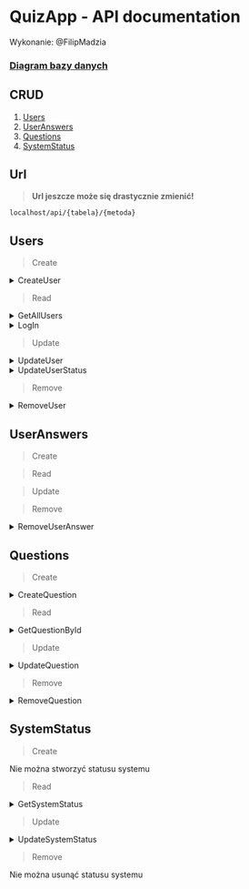 # QuizApp - API documentation
Wykonanie: @FilipMadzia

### [Diagram bazy danych](https://dbdiagram.io/d/Festiwal_nauki_quiz_elim-65943ee2ac844320ae1cfdb2)

## CRUD
1. [Users](#users)
2. [UserAnswers](#useranswers)
3. [Questions](#questions)
4. [SystemStatus](#systemstatus)

## Url

> **Url jeszcze może się drastycznie zmienić!**

`localhost/api/{tabela}/{metoda}`

## Users
> Create

<details><summary>CreateUser</summary>
    
### Url:

`localhost/api/users/CreateUser/`

### Co przyjmuje:

JSON nowego użytkownika i API key (administrator)

```json
{
    "api_key": "administrator-api-key",
    "user": {
        "account_type": 0,
        "name": "John",
        "surname": "Smith",
        "login": "john.smith",
        "password": 123,
        "api_key": "some-api-key",
        "status": 0
    }
}
```

### Co zwraca:

Informację o sukcesie

```json
{
    "succeeded": true
}
```

</details>

> Read

<details><summary>GetAllUsers</summary>
    
### Url:

`localhost/api/users/GetAllUsers/`

### Co przyjmuje:

API key użytkownika

```json
{
    "api_key": "some-api-key"
}
```

### Co zwraca:

Wszystkich użytkowników z account_type = 0

```json
[
    {
        "user_id": 0,
        "name": "John",
        "surname": "Smith",
        "login": "john.smith",
        "password": 123,
        "api_key": "some-api-key",
        "status": 0
    },
    {
        "user_id": 1,
        "name": "Will",
        "surname": "Hutcherson",
        "login": "will.hutcherson",
        "password": 234,
        "api_key": "some-api-key",
        "status": 0
    },
    {
        "user_id": 2,
        "name": "Kamil",
        "surname": "Zdun",
        "login": "kamil.zdun",
        "password": 345,
        "api_key": "some-api-key",
        "status": 0
    },
    ...
]
```

</details>

<details><summary>LogIn</summary>
    
### Url:

`localhost/api/users/LogIn/`

### Co przyjmuje:

Login i hasło użytkownika z użyciem POST

### Co zwraca:

Dane użytkownika

```json
{
    "logged_in": true,
    "user_id": 0,
    "name": "John",
    "surname": "Smith",
    "login": "john.smith",
    "password": 123,
    "api_key": "some-api-key",
    "status": 0
}
```

</details>

> Update

<details><summary>UpdateUser</summary>
    
### Url:

`localhost/api/users/UpdateUser/`

### Co przyjmuje:

ID użytkownika, dane użytkownika, API key (administrator)

```json
{
    "user_id": 0,
    "api_key": "administrator-api-key",
    "user": {
        "name": "new-name",
        "surname": "new-surname",
        "login": "new-login",
        "password": "new-password",
        "api_key": "some-api-key",
        "status": 0
    }
} 
```

### Co zwraca:

Informację o sukcesie

```json
{
    "succeeded": true
}
```

</details>

<details><summary>UpdateUserStatus</summary>
    
### Url:

`localhost/api/users/UpdateUserStatus/`

### Co przyjmuje:

ID użytkownika, status użytkownika, API key

```json
{
    "user_id": 0,
    "api_key": "api-key",
    "status": 0
} 
```

### Co zwraca:

Informację o sukcesie

```json
{
    "succeeded": true
}
```

</details>

> Remove

<details><summary>RemoveUser</summary>
    
### Url:

`localhost/api/users/RemoveUser/`

### Co przyjmuje:

ID użytkownika, API key (administrator)

```json
{
    "user_id": 0,
    "api_key": "administrator-api-key"
} 
```

### Co zwraca:

Informację o sukcesie

```json
{
    "succeeded": true
}
```

</details>

## UserAnswers

> Create

> Read

> Update

> Remove

<details><summary>RemoveUserAnswer</summary>
    
### Url:

`localhost/api/useranswers/RemoveUserAnswer/`

### Co przyjmuje:

ID odpowiedzi użytkownika, API key (administrator)

```json
{
    "result_id": 0,
    "api_key": "administrator-api-key"
} 
```

### Co zwraca:

Informację o sukcesie

```json
{
    "succeeded": true
}
```

</details>

## Questions

> Create

<details><summary>CreateQuestion</summary>
    
### Url:

`localhost/api/questions/CreateQuestion/`

### Co przyjmuje:

Pytanie, API key (administrator)

```json
{
    "api_key": "administrator-api-key",
    "question": {
        "text": "Pytanie",
        "options": [
            "Opcja 1",
            "Opcja 2",
            "Opcja 3",
            "Opcja 4"
        ],
        "correct_answer": 0,
        "available_time": 0
    }
} 
```

### Co zwraca:

Informację o sukcesie

```json
{
    "succeeded": true
}
```

</details>

> Read

<details><summary>GetQuestionById</summary>
    
### Url:

`localhost/api/questions/GetQuestionById/`

### Co przyjmuje:

ID pytania, API key

```json
{
    "question_id": 0,
    "api_key": "some-api-key"
} 
```

### Co zwraca:

Pytanie

```json
{
    "text": "Pytanie",
    "options": [
        "Opcja 1",
        "Opcja 2",
        "Opcja 3",
        "Opcja 4"
    ],
    "correct_answer": 0,
    "available_time": 0
}
```

</details>

> Update

<details><summary>UpdateQuestion</summary>
    
### Url:

`localhost/api/questions/UpdateQuestion/`

### Co przyjmuje:

ID pytania, pytanie, API key (administrator)

```json
{
    "question_id": 0,
    "api_key": "administrator-api-key",
    "question": {
        "text": "Pytanie",
        "options": [
            "Opcja 1",
            "Opcja 2",
            "Opcja 3",
            "Opcja 4"
        ],
        "correct_answer": 0,
        "available_time": 0
    }
} 
```

### Co zwraca:

Informację o sukcesie

```json
{
    "succeeded": true
}
```

</details>

> Remove

<details><summary>RemoveQuestion</summary>
    
### Url:

`localhost/api/questions/RemoveQuestion/`

### Co przyjmuje:

ID pytania, API key (administrator)

```json
{
    "question_id": 0,
    "api_key": "administrator-api-key"
} 
```

### Co zwraca:

Informację o sukcesie

```json
{
    "succeeded": true
}
```

</details>

## SystemStatus

> Create

Nie można stworzyć statusu systemu

> Read

<details><summary>GetSystemStatus</summary>
    
### Url:

`localhost/api/systemstatus/GetSystemStatus/`

### Co przyjmuje:

Nic

### Co zwraca:

Status systemu

```json
{
    "status": 0
}
```

</details>

> Update

<details><summary>UpdateSystemStatus</summary>
    
### Url:

`localhost/api/systemstatus/UpdateSystemStatus/`

### Co przyjmuje:

API key admina

```json
{
    "api_key": "some-api-key"
}
```

Cyfrę reprezentującą status systemu:

- 0 - wyłączony
- 1 - poczekalnia
- 2 - quiz
- 3 - wyniki

```json
{
    "system_status": 1
}
```

### Co zwraca:

Informację o sukcesie

```json
{
    "succeeded": true
}
```

</details>

> Remove

Nie można usunąć statusu systemu
